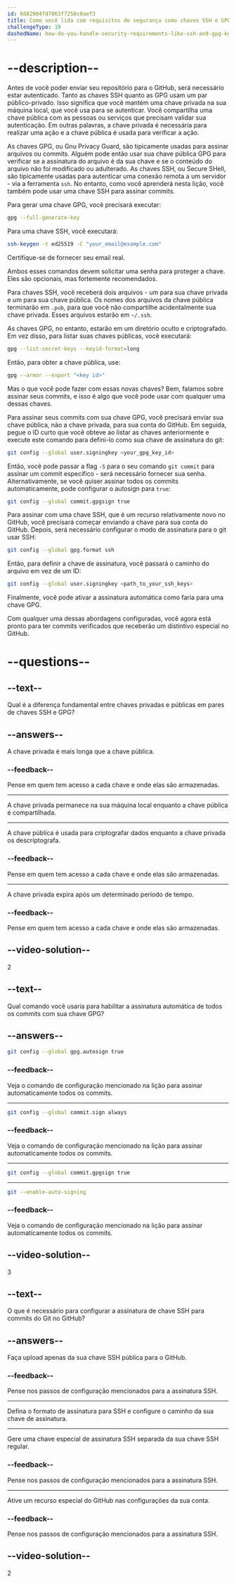 ```yaml
---
id: 6882904fd7063f7258c0aef3
title: Como você lida com requisitos de segurança como chaves SSH e GPG?
challengeType: 19
dashedName: how-do-you-handle-security-requirements-like-ssh-and-gpg-keys
---
```


# --description--

Antes de você poder enviar seu repositório para o GitHub, será necessário estar autenticado. Tanto as chaves SSH quanto as GPG usam um par público-privado. Isso significa que você mantém uma chave privada na sua máquina local, que você usa para se autenticar. Você compartilha uma chave pública com as pessoas ou serviços que precisam validar sua autenticação. Em outras palavras, a chave privada é necessária para realizar uma ação e a chave pública é usada para verificar a ação.

As chaves GPG, ou Gnu Privacy Guard, são tipicamente usadas para assinar arquivos ou commits. Alguém pode então usar sua chave pública GPG para verificar se a assinatura do arquivo é da sua chave e se o conteúdo do arquivo não foi modificado ou adulterado. As chaves SSH, ou Secure SHell, são tipicamente usadas para autenticar uma conexão remota a um servidor - via a ferramenta `ssh`. No entanto, como você aprenderá nesta lição, você também pode usar uma chave SSH para assinar commits.

Para gerar uma chave GPG, você precisará executar:

```sh
gpg --full-generate-key
```

Para uma chave SSH, você executará:

```sh
ssh-keygen -t ed25519 -C "your_email@example.com"
```

Certifique-se de fornecer seu email real.

Ambos esses comandos devem solicitar uma senha para proteger a chave. Eles são opcionais, mas fortemente recomendados.

Para chaves SSH, você receberá dois arquivos - um para sua chave privada e um para sua chave pública. Os nomes dos arquivos da chave pública terminarão em `.pub`, para que você não compartilhe acidentalmente sua chave privada. Esses arquivos estarão em `~/.ssh`.

As chaves GPG, no entanto, estarão em um diretório oculto e criptografado. Em vez disso, para listar suas chaves públicas, você executará:

```sh
gpg --list-secret-keys --keyid-format=long
```

Então, para obter a chave pública, use:

```sh
gpg --armor --export "<key id>"
```

Mas o que você pode fazer com essas novas chaves? Bem, falamos sobre assinar seus commits, e isso é algo que você pode usar com qualquer uma dessas chaves.

Para assinar seus commits com sua chave GPG, você precisará enviar sua chave pública, não a chave privada, para sua conta do GitHub. Em seguida, pegue o ID curto que você obteve ao listar as chaves anteriormente e execute este comando para defini-lo como sua chave de assinatura do git:

```sh
git config --global user.signingkey <your_gpg_key_id>
```

Então, você pode passar a flag `-S` para o seu comando `git commit` para assinar um commit específico - será necessário fornecer sua senha. Alternativamente, se você quiser assinar todos os commits automaticamente, pode configurar o autosign para `true`:

```sh
git config --global commit.gpgsign true
```

Para assinar com uma chave SSH, que é um recurso relativamente novo no GitHub, você precisará começar enviando a chave para sua conta do GitHub. Depois, será necessário configurar o modo de assinatura para o git usar SSH:

```sh
git config --global gpg.format ssh
```

Então, para definir a chave de assinatura, você passará o caminho do arquivo em vez de um ID:

```sh
git config --global user.signingkey <path_to_your_ssh_keys>
```

Finalmente, você pode ativar a assinatura automática como faria para uma chave GPG.

Com qualquer uma dessas abordagens configuradas, você agora está pronto para ter commits verificados que receberão um distintivo especial no GitHub.

# --questions--

## --text--

Qual é a diferença fundamental entre chaves privadas e públicas em pares de chaves SSH e GPG?

## --answers--

A chave privada é mais longa que a chave pública.

### --feedback--

Pense em quem tem acesso a cada chave e onde elas são armazenadas.

---

A chave privada permanece na sua máquina local enquanto a chave pública é compartilhada.

---

A chave pública é usada para criptografar dados enquanto a chave privada os descriptografa.

### --feedback--

Pense em quem tem acesso a cada chave e onde elas são armazenadas.

---

A chave privada expira após um determinado período de tempo.

### --feedback--

Pense em quem tem acesso a cada chave e onde elas são armazenadas.

## --video-solution--

2

## --text--

Qual comando você usaria para habilitar a assinatura automática de todos os commits com sua chave GPG?

## --answers--

```sh
git config --global gpg.autosign true
```

### --feedback--

Veja o comando de configuração mencionado na lição para assinar automaticamente todos os commits.

---

```sh
git config --global commit.sign always
```

### --feedback--

Veja o comando de configuração mencionado na lição para assinar automaticamente todos os commits.

---

```sh
git config --global commit.gpgsign true
```

---

```sh
git --enable-auto-signing
```

### --feedback--

Veja o comando de configuração mencionado na lição para assinar automaticamente todos os commits.

## --video-solution--

3

## --text--

O que é necessário para configurar a assinatura de chave SSH para commits do Git no GitHub?

## --answers--

Faça upload apenas da sua chave SSH pública para o GitHub.

### --feedback--

Pense nos passos de configuração mencionados para a assinatura SSH.

---

Defina o formato de assinatura para SSH e configure o caminho da sua chave de assinatura.

---

Gere uma chave especial de assinatura SSH separada da sua chave SSH regular.

### --feedback--

Pense nos passos de configuração mencionados para a assinatura SSH.

---

Ative um recurso especial do GitHub nas configurações da sua conta.

### --feedback--

Pense nos passos de configuração mencionados para a assinatura SSH.

## --video-solution--

2
